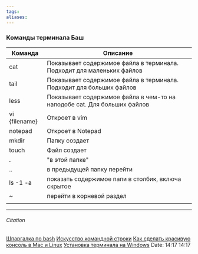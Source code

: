 ```yaml
---
tags: 
aliases: 
---
```

### Команды терминала Баш
| Команда       | Описание                                                                 |
| ------------- | ------------------------------------------------------------------------ |
| cat           | Показывает содержимое файла в терминала. Подходит для маленьких файлов   |
| tail          | Показывает содержимое файла в терминала. Подходит для больших файлов     |
| less          | Показывает содержимое файла в чем-то на наподобе cat. Для больших файлов |
| vi {filename} | Откроет в vim                                                            |
| notepad       | Откроет в Notepad                                                        |
| mkdir         | Папку создает                                                            |
| touch         | Файл создает                                                             |
| .             | "в этой папке"                                                           |
| ..            | в предыдущей папку перейти                                               |
| ls -1 -a      | показать содержимое папи в столбик, включа скрытое                      |
| ~             | перейти в корневой раздел                                                |
|               |                                                                          |

 
---
###### Citation
[Шпаргалка по bash](https://github.com/nicothin/web-development/tree/master/bash)
[Искусство командной строки](https://github.com/jlevy/the-art-of-command-line/blob/master/README-ru.md)
[Как сделать красивую консоль в Mac и Linux](https://htmlacademy.ru/blog/boost/tools/how-to-make-a-beautiful-console-for-mac-and-linux)
[Установка терминала на Windows](https://htmlacademy.ru/blog/boost/tools/installing-the-console-on-windows)
Date: 14:17 14:17
